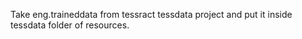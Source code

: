 Take eng.traineddata from tessract tessdata project and put it inside tessdata folder of resources.  